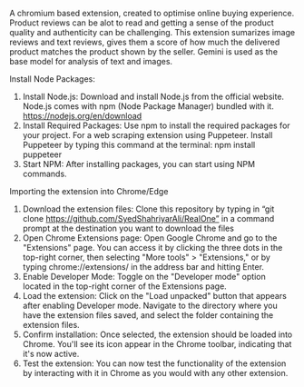 A chromium based extension, created to optimise online buying experience. 
Product reviews can be alot to read and getting a sense of the product quality and authenticity can be challenging. 
This extension sumarizes image reviews and text reviews, gives them a score of how much the delivered product matches the product shown by the seller.
Gemini is used as the base model for analysis of text and images.


Install Node Packages:
1.	Install Node.js: Download and install Node.js from the official website. Node.js comes with npm (Node Package Manager) bundled with it. 
https://nodejs.org/en/download
2.	Install Required Packages: Use npm to install the required packages for your project. For a web scraping extension using Puppeteer. Install Puppeteer by typing this command at the terminal:
    npm install puppeteer
3.	Start NPM: After installing packages, you can start using NPM commands.


Importing the extension into Chrome/Edge
1.	Download the extension files: Clone this repository by typing in “git clone https://github.com/SyedShahriyarAli/RealOne” in a command prompt at the destination you want to download the files
2.	Open Chrome Extensions page: Open Google Chrome and go to the "Extensions" page. You can access it by clicking the three dots in the top-right corner, then selecting "More tools" > "Extensions," or by typing chrome://extensions/ in the address bar and hitting Enter.
3.	Enable Developer Mode: Toggle on the "Developer mode" option located in the top-right corner of the Extensions page.
4.	Load the extension: Click on the "Load unpacked" button that appears after enabling Developer mode. Navigate to the directory where you have the extension files saved, and select the folder containing the extension files.
5.	Confirm installation: Once selected, the extension should be loaded into Chrome. You'll see its icon appear in the Chrome toolbar, indicating that it's now active.
6.	Test the extension: You can now test the functionality of the extension by interacting with it in Chrome as you would with any other extension. 
